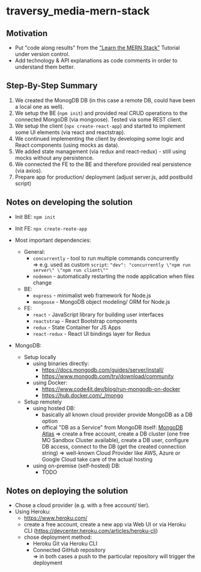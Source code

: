 # traversy_media-mern-stack

## Motivation

- Put "code along results" from the ["Learn the MERN Stack"](<https://www.youtube.com/playlist?list=PLillGF-RfqbbiTGgA77tGO426V3hRF9iE>) Tutorial under version control.
- Add technology & API explanations as code comments in order to understand them better.

## Step-By-Step Summary

1. We created the MonogDB DB (in this case a remote DB, could have been a local one as well).
2. We setup the BE (`npm init`) and provided real CRUD operations to the connected MongoDB (via mongoose). Tested via some REST client.
3. We setup the client (`npx create-react-app`) and started to implement some UI elements (via react and reactstrap).
4. We continued implementing the client by developing some logic and React components (using mocks as data).
5. We added state management (via redux and react-redux) - still using mocks without any persistence.
6. We connected the FE to the BE and therefore provided real persistence (via axios).
7. Prepare app for production/ deployment (adjust server.js, add postbuild script)

## Notes on developing the solution

- Init BE: `npm init`
- Init FE: `npx create-reate-app`

- Most important dependencies:
  - General:
    - `concurrently` - tool to run multiple commands concurrently  
    => e.g. used as custom `script`: `"dev": "concurrently \"npm run server\" \"npm run client\""`
    - `nodemon` - automatically restarting the node application when files change
  - BE:
    - `express` - minimalist web framework for Node.js
    - `mongoose` - MongoDB object modeling/ ORM for Node.js
  - FE:
    - `react` - JavaScript library for building user interfaces
    - `reactstrap` - React Bootstrap components
    - `redux` - State Container for JS Apps
    - `react-redux` - React UI bindings layer for Redux

- MongoDB:
  - Setup locally
    - using binaries directly:
      - <https://docs.mongodb.com/guides/server/install/>
      - <https://www.mongodb.com/try/download/community>
    - using Docker:
      - <https://www.code4it.dev/blog/run-mongodb-on-docker>
      - <https://hub.docker.com/_/mongo>
  - Setup remotely
    - using hosted DB:
      - basically all known cloud provider provide MongoDB as a DB option
      - offical "DB as a Service" from MongoDB itself: [MongoDB Atlas](<https://cloud.mongodb.com>)
      => create a free account, create a DB cluster (one free MO Sandbox Cluster available), create a DB user, configure DB access, connect to the DB (get the created connection string)
      => well-known Cloud Provider like AWS, Azure or Google Cloud take care of the actual hosting
    - using on-premise (self-hosted) DB:
      - TODO

## Notes on deploying the solution

- Chose a cloud provider (e.g. with a free account/ tier).
- Using Heroku:
  - <https://www.heroku.com/>
  - create a free account, create a new app via Web UI or via Heroku CLI (<https://devcenter.heroku.com/articles/heroku-cli>)
  - chose deployment method:
    - Heroku Git via Heroku CLI
    - Connected GitHub repository  
    => in both cases a push to the particular repository will trigger the deployment
